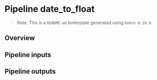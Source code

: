 # Pipeline date_to_float

> *Note:* This is a `README.md` boilerplate generated using `Kedro 0.18.9`.

## Overview

<!---
Please describe your modular pipeline here.
-->

## Pipeline inputs

<!---
The list of pipeline inputs.
-->

## Pipeline outputs

<!---
The list of pipeline outputs.
-->
